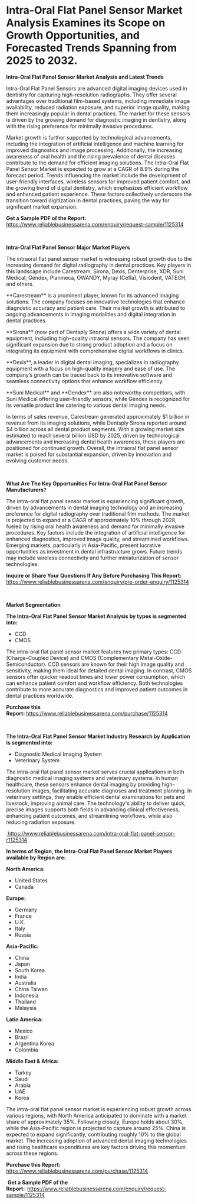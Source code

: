 <p><h1>Intra-Oral Flat Panel Sensor Market Analysis Examines its Scope on Growth Opportunities, and Forecasted Trends Spanning from 2025 to 2032.</h1></p><p><strong>Intra-Oral Flat Panel Sensor Market Analysis and Latest Trends</strong></p>
<p><p>Intra-Oral Flat Panel Sensors are advanced digital imaging devices used in dentistry for capturing high-resolution radiographs. They offer several advantages over traditional film-based systems, including immediate image availability, reduced radiation exposure, and superior image quality, making them increasingly popular in dental practices. The market for these sensors is driven by the growing demand for diagnostic imaging in dentistry, along with the rising preference for minimally invasive procedures.</p><p>Market growth is further supported by technological advancements, including the integration of artificial intelligence and machine learning for improved diagnostics and image processing. Additionally, the increasing awareness of oral health and the rising prevalence of dental diseases contribute to the demand for efficient imaging solutions. The Intra-Oral Flat Panel Sensor Market is expected to grow at a CAGR of 8.9% during the forecast period. Trends influencing the market include the development of user-friendly interfaces, wireless sensors for improved patient comfort, and the growing trend of digital dentistry, which emphasizes efficient workflow and enhanced patient experience. These factors collectively underscore the transition toward digitization in dental practices, paving the way for significant market expansion.</p></p>
<p><strong>Get a Sample PDF of the Report:&nbsp;</strong> <a href="https://www.reliablebusinessarena.com/enquiry/request-sample/1125314?utm_campaign=2639&utm_medium=2&utm_source=Github&utm_content=ia&utm_term=14042025&utm_id=intra-oral-flat-panel-sensor">https://www.reliablebusinessarena.com/enquiry/request-sample/1125314</a></p>
<p>&nbsp;</p>
<p><strong>Intra-Oral Flat Panel Sensor Major Market Players</strong></p>
<p><p>The intraoral flat panel sensor market is witnessing robust growth due to the increasing demand for digital radiography in dental practices. Key players in this landscape include Carestream, Sirona, Dexis, Denterprise, XDR, Suni Medical, Gendex, Planmeca, OWANDY, Myray (Cefla), Visiodent, VATECH, and others.</p><p>**Carestream** is a prominent player, known for its advanced imaging solutions. The company focuses on innovative technologies that enhance diagnostic accuracy and patient care. Their market growth is attributed to ongoing advancements in imaging modalities and digital integration in dental practices. </p><p>**Sirona** (now part of Dentsply Sirona) offers a wide variety of dental equipment, including high-quality intraoral sensors. The company has seen significant expansion due to strong product adoption and a focus on integrating its equipment with comprehensive digital workflows in clinics.</p><p>**Dexis**, a leader in digital dental imaging, specializes in radiography equipment with a focus on high-quality imagery and ease of use. The company’s growth can be traced back to its innovative software and seamless connectivity options that enhance workflow efficiency.</p><p>**Suni Medical** and **Gendex** are also noteworthy competitors, with Suni Medical offering user-friendly sensors, while Gendex is recognized for its versatile product line catering to various dental imaging needs.</p><p>In terms of sales revenue, Carestream generated approximately $1 billion in revenue from its imaging solutions, while Dentsply Sirona reported around $4 billion across all dental product segments. With a growing market size estimated to reach several billion USD by 2025, driven by technological advancements and increasing dental health awareness, these players are positioned for continued growth. Overall, the intraoral flat panel sensor market is poised for substantial expansion, driven by innovation and evolving customer needs.</p></p>
<p>&nbsp;</p>
<p><strong>What Are The Key Opportunities For Intra-Oral Flat Panel Sensor Manufacturers?</strong></p>
<p><p>The intra-oral flat panel sensor market is experiencing significant growth, driven by advancements in dental imaging technology and an increasing preference for digital radiography over traditional film methods. The market is projected to expand at a CAGR of approximately 10% through 2028, fueled by rising oral health awareness and demand for minimally invasive procedures. Key factors include the integration of artificial intelligence for enhanced diagnostics, improved image quality, and streamlined workflows. Emerging markets, particularly in Asia-Pacific, present lucrative opportunities as investment in dental infrastructure grows. Future trends may include wireless connectivity and further miniaturization of sensor technologies.</p></p>
<p><strong>Inquire or Share Your Questions If Any Before Purchasing This Report:</strong> <a href="https://www.reliablebusinessarena.com/enquiry/pre-order-enquiry/1125314?utm_campaign=2639&utm_medium=2&utm_source=Github&utm_content=ia&utm_term=14042025&utm_id=intra-oral-flat-panel-sensor">https://www.reliablebusinessarena.com/enquiry/pre-order-enquiry/1125314</a></p>
<p>&nbsp;</p>
<p><strong>Market Segmentation</strong></p>
<p><strong>The Intra-Oral Flat Panel Sensor Market Analysis by types is segmented into:</strong></p>
<p><ul><li>CCD</li><li>CMOS</li></ul></p>
<p><p>The intra-oral flat panel sensor market features two primary types: CCD (Charge-Coupled Device) and CMOS (Complementary Metal-Oxide-Semiconductor). CCD sensors are known for their high image quality and sensitivity, making them ideal for detailed dental imaging. In contrast, CMOS sensors offer quicker readout times and lower power consumption, which can enhance patient comfort and workflow efficiency. Both technologies contribute to more accurate diagnostics and improved patient outcomes in dental practices worldwide.</p></p>
<p><strong>Purchase this Report:&nbsp;</strong><a href="https://www.reliablebusinessarena.com/purchase/1125314?utm_campaign=2639&utm_medium=2&utm_source=Github&utm_content=ia&utm_term=14042025&utm_id=intra-oral-flat-panel-sensor">https://www.reliablebusinessarena.com/purchase/1125314</a></p>
<p>&nbsp;</p>
<p><strong>The Intra-Oral Flat Panel Sensor Market Industry Research by Application is segmented into:</strong></p>
<p><ul><li>Diagnostic Medical Imaging System</li><li>Veterinary System</li></ul></p>
<p><p>The intra-oral flat panel sensor market serves crucial applications in both diagnostic medical imaging systems and veterinary systems. In human healthcare, these sensors enhance dental imaging by providing high-resolution images, facilitating accurate diagnoses and treatment planning. In veterinary settings, they enable efficient dental examinations for pets and livestock, improving animal care. The technology's ability to deliver quick, precise images supports both fields in advancing clinical effectiveness, enhancing patient outcomes, and streamlining workflows, while also reducing radiation exposure.</p></p>
<p><a href="https://www.reliablebusinessarena.com/intra-oral-flat-panel-sensor-r1125314?utm_campaign=2639&utm_medium=2&utm_source=Github&utm_content=ia&utm_term=14042025&utm_id=intra-oral-flat-panel-sensor">&nbsp;https://www.reliablebusinessarena.com/intra-oral-flat-panel-sensor-r1125314</a></p>
<p><strong>In terms of Region, the Intra-Oral Flat Panel Sensor Market Players available by Region are:</strong></p>
<p>
    <p> <strong> North America: </strong>
        <ul>
            <li>United States</li>
            <li>Canada</li>
        </ul>
        </p> 
    <p> <strong> Europe: </strong>
        <ul>
            <li>Germany</li>
            <li>France</li>
            <li>U.K.</li>
            <li>Italy</li>
            <li>Russia</li>
        </ul>
        </p> 
    <p> <strong> Asia-Pacific: </strong>
        <ul>
            <li>China</li>
            <li>Japan</li>
            <li>South Korea</li>
            <li>India</li>
            <li>Australia</li>
            <li>China Taiwan</li>
            <li>Indonesia</li>
            <li>Thailand</li>
            <li>Malaysia</li>
        </ul>
        </p> 
    <p> <strong> Latin America: </strong>
        <ul>
            <li>Mexico</li>
            <li>Brazil</li>
            <li>Argentina Korea</li>
            <li>Colombia</li>
        </ul>
        </p> 
    <p> <strong> Middle East & Africa: </strong>
        <ul>
            <li>Turkey</li>
            <li>Saudi</li>
            <li>Arabia</li>
            <li>UAE</li>
            <li>Korea</li>
        </ul>
    </p>
    </p>
<p><p>The intra-oral flat panel sensor market is experiencing robust growth across various regions, with North America anticipated to dominate with a market share of approximately 35%. Following closely, Europe holds about 30%, while the Asia-Pacific region is projected to capture around 25%. China is expected to expand significantly, contributing roughly 10% to the global market. The increasing adoption of advanced dental imaging technologies and rising healthcare expenditures are key factors driving this momentum across these regions.</p></p>
<p><strong>Purchase this Report: </strong><a href="https://www.reliablebusinessarena.com/purchase/1125314?utm_campaign=2639&utm_medium=2&utm_source=Github&utm_content=ia&utm_term=14042025&utm_id=intra-oral-flat-panel-sensor">https://www.reliablebusinessarena.com/purchase/1125314</a></p>
<p>&nbsp;<strong>Get a Sample PDF of the Report:&nbsp;&nbsp;</strong><a href="https://www.reliablebusinessarena.com/enquiry/request-sample/1125314?utm_campaign=2639&utm_medium=2&utm_source=Github&utm_content=ia&utm_term=14042025&utm_id=intra-oral-flat-panel-sensor">https://www.reliablebusinessarena.com/enquiry/request-sample/1125314</a></p>
<p><strong></strong></p>
<p><p></p><p></p><p></p></p>